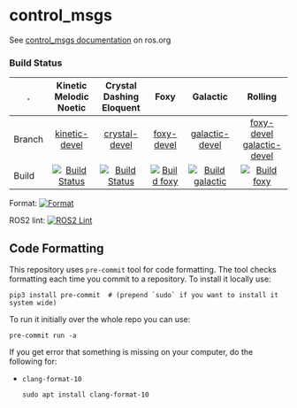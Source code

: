 control_msgs
===========

See [control_msgs documentation](http://wiki.ros.org/control_msgs) on ros.org


### Build Status

.      | Kinetic <br /> Melodic <br /> Noetic | Crystal <br /> Dashing <br /> Eloquent | Foxy | Galactic | Rolling
------ | :----------------------------------: | :------------------------------------: | :--: | :------: | :-----:
Branch | [kinetic-devel](https://github.com/ros-controls/control_msgs/tree/kinetic-devel) | [crystal-devel](https://github.com/ros-controls/control_msgs/tree/crystal-devel) | [foxy-devel](https://github.com/ros-controls/control_msgs/tree/foxy-devel) | [galactic-devel](https://github.com/ros-controls/control_msgs/tree/galactic-devel) | [foxy-devel](https://github.com/ros-controls/control_msgs/tree/foxy-devel) <br /> [galactic-devel](https://github.com/ros-controls/control_msgs/tree/galactic-devel)
Build | [![Build Status](https://travis-ci.org/ros-controls/control_msgs.png?branch=kinetic-devel)](https://travis-ci.org/ros-controls/control_msgs) | [![Build Status](https://travis-ci.org/ros-controls/control_msgs.png?branch=crystal-devel)](https://travis-ci.org/ros-controls/control_msgs) | [![Build foxy](https://github.com/ros-controls/control_msgs/actions/workflows/build-foxy.yml/badge.svg?branch=foxy-devel)](https://github.com/ros-controls/control_msgs/actions/workflows/build-foxy.yml) | [![Build galactic](https://github.com/ros-controls/control_msgs/actions/workflows/build-galactic.yml/badge.svg)](https://github.com/ros-controls/control_msgs/actions/workflows/build-galactic.yml) | [![Build foxy](https://github.com/ros-controls/control_msgs/actions/workflows/build-foxy.yml/badge.svg?branch=foxy-devel)](https://github.com/ros-controls/control_msgs/actions/workflows/build-foxy.yml) | [![Build rolling](https://github.com/ros-controls/control_msgs/actions/workflows/build-rolling.yml/badge.svg)](https://github.com/ros-controls/control_msgs/actions/workflows/build-rolling.yml)

Format: [![Format](https://github.com/ros-controls/control_msgs/actions/workflows/format.yml/badge.svg)](https://github.com/ros-controls/control_msgs/actions/workflows/format.yml)

ROS2 lint: [![ROS2 Lint](https://github.com/ros-controls/control_msgs/actions/workflows/ros-lint.yml/badge.svg)](https://github.com/ros-controls/control_msgs/actions/workflows/ros-lint.yml)



## Code Formatting

This repository uses `pre-commit` tool for code formatting.
The tool checks formatting each time you commit to a repository.
To install it locally use:
  ```
  pip3 install pre-commit  # (prepend `sudo` if you want to install it system wide)
  ```

To run it initially over the whole repo you can use:
  ```
  pre-commit run -a
  ```

If you get error that something is missing on your computer, do the following for:

  - `clang-format-10`
     ```
     sudo apt install clang-format-10
     ```
